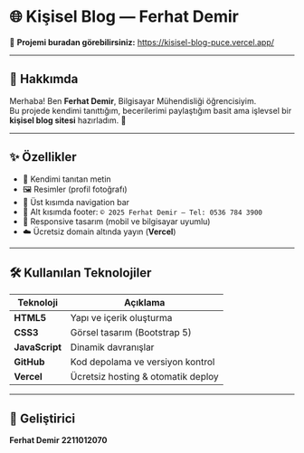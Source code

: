 # 🌐 Kişisel Blog — Ferhat Demir

🔗 **Projemi buradan görebilirsiniz:** https://kisisel-blog-puce.vercel.app/

---

## 👤 Hakkımda
Merhaba! Ben **Ferhat Demir**, Bilgisayar Mühendisliği öğrencisiyim.  
Bu projede kendimi tanıttığım, becerilerimi paylaştığım basit ama işlevsel bir **kişisel blog sitesi** hazırladım. 🎯

---

## ✨ Özellikler
- 📝 Kendimi tanıtan metin
- 🖼️ Resimler (profil fotoğrafı)
- 🔗 Üst kısımda navigation bar 
- 📜 Alt kısımda footer: `© 2025 Ferhat Demir — Tel: 0536 784 3900`
- 📱 Responsive tasarım (mobil ve bilgisayar uyumlu)
- ☁️ Ücretsiz domain altında yayın (**Vercel**)

---

## 🛠 Kullanılan Teknolojiler
| Teknoloji     | Açıklama                          |
|---------------|-----------------------------------|
| **HTML5**     | Yapı ve içerik oluşturma          |
| **CSS3**      | Görsel tasarım (Bootstrap 5)      |
| **JavaScript**| Dinamik davranışlar               |
| **GitHub**    | Kod depolama ve versiyon kontrol  |
| **Vercel**    | Ücretsiz hosting & otomatik deploy|

---

## 🚀 Geliştirici
**Ferhat Demir**
**2211012070**


